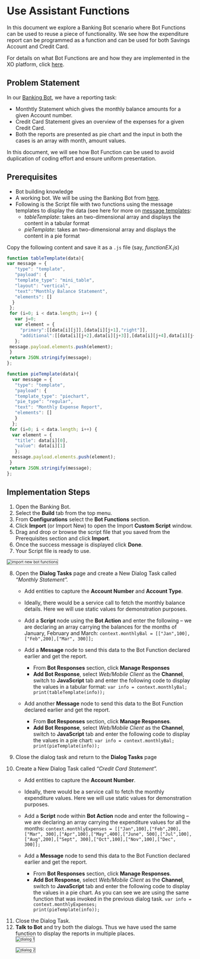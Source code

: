 # Use Assistant Functions

In this document we explore a Banking Bot scenario where Bot Functions can be used to reuse a piece of functionality. We see how the expenditure report can be programmed as a function and can be used for both Savings Account and Credit Card.

For details on what Bot Functions are and how they are implemented in the XO platform, click <a href="https://docsinternal-kore.github.io/docs/xo/app-settings/dev-tools/reusing-bot-functions-custom-script-file/#using-the-custom-script-file" target="_blank">here</a>.

## Problem Statement

In our <a href="https://docsinternal-kore.github.io/docs/xo/how-tos/build-a-banking-assistant/design-conversation-skills/create-a-sample-banking-assistant/" target="_blank">Banking Bot</a>, we have a reporting task:

* Monthtly Statement which gives the monthly balance amounts for a given Account number.
* Credit Card Statement gives an overview of the expenses for a given Credit Card.
* Both the reports are presented as pie chart and the input in both the cases is an array with month, amount values.

In this document, we will see how Bot Function can be used to avoid duplication of coding effort and ensure uniform presentation.

## Prerequisites

* Bot building knowledge
* A working bot. We will be using the Banking Bot from <a href="https://docsinternal-kore.github.io/docs/xo/how-tos/build-a-banking-assistant/design-conversation-skills/create-a-sample-banking-assistant/" target="_blank">here</a>.
* Following is the Script file with two functions using the message templates to display the data (see here for more on <a href="https://docsinternal-kore.github.io/docs/xo/web-mobile-SDK-message-formatting-and-templates/" target="_blank">message templates</a>:
    * _tableTemplate_: takes an two-dimensional array and displays the content in a tabular format
    * _pieTemplate_: takes an two-dimensional array and displays the content in a pie format

Copy the following content and save it as a `.js` file (say, _functionEX.js_)

```js
function tableTemplate(data){
var message = {
   "type": "template",
   "payload": {
   "template_type": "mini_table",
   "layout": "vertical",
   "text":"Monthly Balance Statement",
   "elements": []
  }
 };
 for (i=0; i < data.length; i++) {
   var j=0;
   var element = {
     "primary":[[data[i][j]],[data[i][j+1],"right"]],
     "additional":[[data[i][j+2],data[i][j+3]],[data[i][j+4],data[i][j+5]]]
   };
 message.payload.elements.push(element);
 }
 return JSON.stringify(message);
};

function pieTemplate(data){
  var message = {
   "type": "template",
   "payload": {
   "template_type": "piechart",
   "pie_type": "regular",
   "text": "Monthly Expense Report",
   "elements": []
   }
  };
 for (i=0; i < data.length; i++) {
  var element = {
   "title": data[i][0],
   "value": data[i][1]
   };
  message.payload.elements.push(element);
 }
 return JSON.stringify(message);
};
```

## Implementation Steps

1. Open the Banking Bot.
2. Select the **Build** tab from the top menu.
3. From **Configurations** select the **Bot Functions** section.
4. Click **Import** (or Import New) to open the Import **Custom Script** window.
5. Drag and drop or browse the script file that you saved from the Prerequisites section and click **Import**.
6. Once the success message is displayed click **Done**.
7. Your Script file is ready to use.
<img src="../images/import-new-bot-functions.png" alt="import new bot functions" title="import new bot functions" style="border: 1px solid gray; zoom:75%;">

8. Open the **Dialog Tasks** page and create a New Dialog Task called _“Monthly Statement”._
    * Add entities to capture the **Account Number** and **Account Type**.
    * Ideally, there would be a service call to fetch the monthly balance details. Here we will use static values for demonstration purposes.
    * Add a **Script** node using the **Bot Action** and enter the following – we are declaring an array carrying the balances for the months of January, February and March:
    `context.monthlyBal = [["Jan",100],["Feb",200],["Mar", 300]];`

    * Add a **Message** node to send this data to the Bot Function declared earlier and get the report.
        * From **Bot Responses** section, click **Manage Responses**
        * **Add Bot Response**, select _Web/Mobile Client_ as the **Channel**, switch to **JavaScript** tab and enter  the following code to display the values in a tabular format: <code>var info = context.monthlyBal; 
        print(tableTemplate(info));</code>

    * Add another **Message** node to send this data to the Bot Function declared earlier and get the report.
        * From **Bot Responses** section, click **Manage Responses**.
        * **Add Bot Response**, select _Web/Mobile Client_ as the **Channel**, switch to **JavaScript** tab and enter  the following code to display the values in a pie chart: <code>var info = context.monthlyBal; 
        print(pieTemplate(info));</code>

9. Close the dialog task and return to the **Dialog Tasks** page
10. Create a New Dialog Task called _“Credit Card Statement”._
    * Add entities to capture the **Account Number**.
    * Ideally, there would be a service call to fetch the monthly expenditure values. Here we will use static values for demonstration purposes.
    * Add a **Script** node within **Bot Action** node and enter the following – we are declaring an array carrying the expenditure values for all the months: 
    `context.monthlyExpenses = [["Jan",100],["Feb",200],["Mar", 300],["Apr",100],["May",400],["June", 500],["Jul",100],["Aug",200],["Sept", 300],["Oct",100],["Nov",100],["Dec", 300]];`

    * Add a **Message** node to send this data to the Bot Function declared earlier and get the report.
        * From **Bot Responses** section, click **Manage Responses**.
        * **Add Bot Response**, select _Web/Mobile Client_ as the **Channel**, switch to **JavaScript** tab and enter the following code to display the values in a pie chart. As you can see we are using the same function that was invoked in the previous dialog task.
        <code>var info = context.monthlyExpenses; 
        print(pieTemplate(info));</code>

<ol start="11"><li>Close the Dialog Task.</li>
<li><b>Talk to Bot</b> and try both the dialogs. Thus we have used the same function to display the reports in multiple places.</li>
<img src="../images/dialog-1.png" alt="dialog 1" title="dialog 1" style="border: 1px solid gray; zoom:75%;">

<img src="../images/dialog-2.png" alt="dialog 2" title="dialog 2" style="border: 1px solid gray; zoom:75%;"></ol>